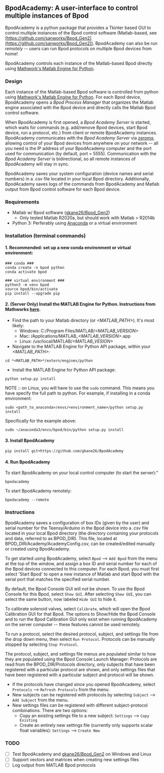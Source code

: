## BpodAcademy: A user-interface to control multiple instances of Bpod

BpodAcademy is a python package that provides a Tkinter based GUI to control multiple instances of the Bpod control software (Matlab-based, see [https://github.com/sanworks/Bpod_Gen2](https://github.com/sanworks/Bpod_Gen2)). BpodAcademy can also be run *remotely* -- users can run Bpod protocols on multiple Bpod devices from home!

BpodAcademy controls each instance of the Matlab-based Bpod directly using [Mathwork's Matlab Engine for Python](https://www.mathworks.com/help/matlab/matlab-engine-for-python.html).

### Design

Each instance of the Matlab-based Bpod software is controlled from python using [Mathwork's Matlab Engine for Python](https://www.mathworks.com/help/matlab/matlab-engine-for-python.html). For each Bpod device, BpodAcademy opens a *Bpod Process Manager* that organizes the Matlab engine associated with the Bpod device and directly calls the Matlab Bpod control software.

When BpodAcademy is first opened, a *Bpod Academy Server* is started, which waits for commands (e.g. add/remove Bpod devices, start Bpod device, run a protocol, etc.) from client or remote BpodAcademy instances. BpodAcademy communicates with the *Bpod Academy Server* via [zeromq](https://zeromq.org/), allowing control of your Bpod devices from anywhere on your network -- all you need is the IP address of your BpodAcademy computer and the port used for communication (by default, port = 5555). Communication with the *Bpod Academy Server* is bidirectional, so all remote instances of BpodAcademy will stay in sync.

BpodAcademy saves your system configuration (device names and serial numbers) in a .csv file located in your local Bpod directory. Additionally, BpodAcademy saves logs of the commands from BpodAcademy and Matlab output from Bpod control software for each Bpod device.

### Requirements

- Matlab w/ Bpod software ([gkane26/Bpod_Gen2](http://github.com/gkane26/Bpod_Gen2))
  - Only tested Matlab R2020a, but should work with Matlab > R2014b
- Python 3: Perferably using [Anaconda](https://www.anaconda.com/products/individual) or a virtual environment

### Installation (terminal commands)

#### 1. Recommended: set up a new conda environment or virtual environment:

```
### conda ###
conda create -n bpod python
conda activate bpod

### virtual environment ###
python3 -m venv bpod
source bpod/bin/activate
pip install --upgrade pip
```

#### 2. (Server Only) Install the MATLAB Engine for Python. Instructions from Mathworks [here](https://www.mathworks.com/help/matlab/matlab_external/install-the-matlab-engine-for-python.html).

- Find the path to your Matlab directory (or _<MATLAB_PATH>_). It's most likely:
  - Windows: C:/Program Files/MATLAB/_<MATLAB_VERSION>_
  - Mac: /Applications/MATLAB\__<MATLAB_VERSION>_.app
  - Linux: /usr/local/MATLAB/_<MATLAB_VESION>_
- Navigate to the MATLAB Engine for Python API package, within your _<MATLAB_PATH>_:

```
cd *<MATLAB_PATH>*/extern/engines/python
```

- Install the MATLAB Engine for Python API package:

```
python setup.py install
```

NOTE :: on Linux, you will have to use the `sudo` command. This means you have specify the full path to python. For example, if installing in a conda environment:

```
sudo <path_to_anaconda>/envs/<environment_name>/python setup.py install
```

Specifically for the example above:

```
sudo ~/anaconda3/envs/bpod/bin/python setup.py install
```

#### 3. Install BpodAcademy

```
pip install git+https://github.com/gkane26/BpodAcademy
```

#### 4. Run BpodAcademy

To start BpodAcademy on your local control computer (to start the server):"
```
bpodacademy
```

To start BpodAcademy remotely:
```
bpodacademy --remote
```

### Instructions

BpodAcademy saves a configuration of box IDs (given by the user) and serial number for the Teensy/Arduino in the Bpod device into a .csv file located in your local Bpod directory (the directory containing your protocols and data, referred to as BPOD_DIR). This file, located at BPOD_DIR/Academy/AcademyConfig.csv, can be created/edited manually or created using BpodAcademy.

To get started using BpodAcademy, select `Bpod` --> `Add Bpod` from the menu at the top of the window, and assign a box ID and serial number for each of the Bpod devices connected to this computer. For each Bpod, you must first select 'Start Bpod' to open a new instance of Matlab and start Bpod with the serial port that matches the specified serial number.

By default, the Bpod Console GUI will not be shown. To use the Bpod Console for this Bpod, select `Show GUI`. After selecting `Show GUI`, you can select the same button, now labeled `Hide GUI` to hide it.

To calibrate solenoid valves, select `Calibrate`, which will open the Bpod Calibration GUI for that Bpod. The options to Show/Hide the Bpod Console and to run the Bpod Calibration GUI only exist when running BpodAcademy on the server computer -- these features cannot be used remotely.

To run a protocol, select the desired protocol, subject, and settings file from the drop down menu, then select `Run Protocol`. Protocols can be manually stopped by selecting `Stop Protocol`.

The protocol, subject, and settings file menus are populated similar to how they are populated using the Bpod Console Launch Manager: Protocols are read from the BPOD_DIR/Protocols directory, only subjects that have been registered with a particular protocol are shown, and only settings files that have been registered with a particular subject and protocol will be shown.

- If the protocols have changed since you opened BpodAcademy, select `Protocols` --> `Refresh Protocols` from the menu.
- New subjects can be registered with protocols by selecting `Subject` --> `Add Subject` from the menu.
- New settings files can be registered with different subject-protocol combinations. There are two options:
  - Copy an existing settings file to a new subject: `Settings` --> `Copy Existing`
  - Create an entirely new settings file (currently only supports scalar float variables): `Settings` --> `Create New`

### TODO

- [ ] Test BpodAcademy and [gkane26/Bpod_Gen2](http://github.com/gkane26/Bpod_Gen2) on Windows and Linux
- [ ] Support vectors and matrices when creating new settings files
- [ ] Log output from MATLAB Bpod protocols
